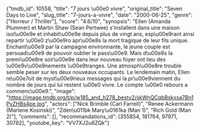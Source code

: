 {"tmdb_id": 10558, "title": "7 jours \u00e0 vivre", "original_title": "Seven Days to Live", "slug_title": "7-jours-a-vivre", "date": "2000-06-25", "genre": ["Horreur / Thriller"], "score": "4.6/10", "synopsis": "Ellen (Amanda Plummer) et Martin Shaw (Sean Pertwee) s'installent dans une maison isol\u00e9e et inhabit\u00e9e depuis plus de vingt ans, esp\u00e9rant ainsi repartir \u00e0 z\u00e9ro apr\u00e8s la mort tragique de leur fils unique. Enchant\u00e9 par la campagne environnante, le jeune couple est persuad\u00e9 de pouvoir oublier le pass\u00e9.  Mais d\u00e8s la premi\u00e8re soir\u00e9e dans leur nouveau foyer ont lieu des \u00e9v\u00e9nements \u00e9tranges. Une atmosph\u00e8re trouble semble peser sur les deux nouveaux occupants.  Le lendemain matin, Ellen re\u00e7oit de myst\u00e9rieux messages qui la pr\u00e9viennent du nombre de jours qui lui restent \u00e0 vivre. Le compte \u00e0 rebours a commenc\u00e9.", "image": "https://image.tmdb.org/t/p/w185_and_h278_bestv2/skWnQCqbBskxsa7Bn1PyZHBs4pe.jpg", "actors": ["Nick Brimble (Carl Farrell)", "Renee Ackermann (Marlene Kosinski)", "Zden\u011bk Mary\u0161ka (Man 1)", "Rich Gold (Man 2)"], "comments": [], "recommandations_id": [355854, 181764, 97971, 30782], "youtube_key": "VV7XJ2u8ZQk"}